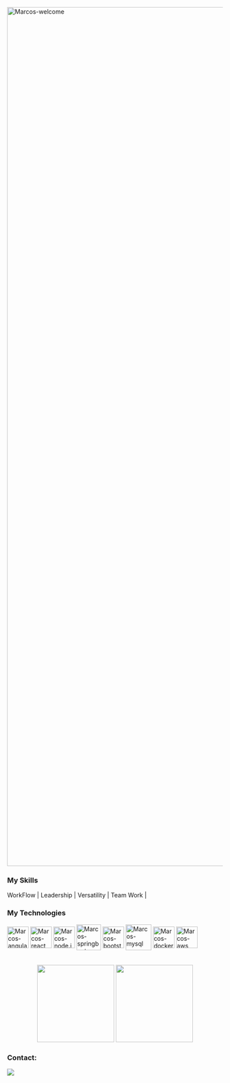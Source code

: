 <img title="Marcos-welcome" src="https://github.com/marcoscunhaa/animation.svg/blob/master/readme.svg" alt="Marcos-welcome" align="center" height="" width="2000">

<h3>My Skills</h3>
<div styleisplay: inline_block">
 <p> WorkFlow | Leadership | Versatility | Team Work | </p>
<h3>My Technologies</h3>
<div style="display: inline_block">
    <img align="center" alt="Marcos-angular" height="50" width="50" src="https://i.ibb.co/6H6v990/angular-gradient.png">
    <img align="center" alt="Marcos-react" height="50" width="50" src="https://cdn.jsdelivr.net/gh/devicons/devicon@latest/icons/react/react-original-wordmark.svg">
    <img align="center" alt="Marcos-node.js" height="50" width="50" src="https://cdn.jsdelivr.net/gh/devicons/devicon@latest/icons/nodejs/nodejs-original-wordmark.svg">
    <img align="center" alt="Marcos-springboot" height="60" width="57" src="https://cdn.jsdelivr.net/gh/devicons/devicon@latest/icons/spring/spring-original-wordmark.svg">
    <img align="center" alt="Marcos-bootstrap" height="50" width="50" src="https://cdn.jsdelivr.net/gh/devicons/devicon@latest/icons/bootstrap/bootstrap-original-wordmark.svg"> 
    <img align="center" alt="Marcos-mysql" height="60" width="60" src="https://cdn.jsdelivr.net/gh/devicons/devicon@latest/icons/mysql/mysql-original-wordmark.svg"> 
    <img align="center" alt="Marcos-docker" height="50" width="50" src="https://cdn.jsdelivr.net/gh/devicons/devicon@latest/icons/docker/docker-original-wordmark.svg">
    <img align="center" alt="Marcos-aws" height="50" width="50" src="https://cdn.jsdelivr.net/gh/devicons/devicon@latest/icons/amazonwebservices/amazonwebservices-original-wordmark.svg">

</div>
</br></br>

<div align="center">
  <img height="180em" src="https://github-readme-stats.vercel.app/api?username=marcoscunhaa&show_icons=true&theme=dracula&include_all_commits=true&count_private=true"/>
  <img height="180em" src="https://github-readme-stats.vercel.app/api/top-langs/?username=marcoscunhaa&layout=compact&langs_count=7&theme=dracula"/>
</div>

<div>
    <h3 style="text-align: left;">Contact:</h3>
    <a href="https://www.linkedin.com/in/marcoscunhaa/" target="_blank"><img src="https://img.shields.io/badge/-LinkedIn-%230077B5?style=for-the-badge&logo=linkedin&logoColor=white" target="_blank"></a>
</div>


